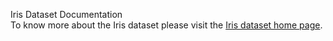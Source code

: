 Iris Dataset Documentation<br>
To know more about the Iris dataset please visit the [Iris dataset home page](https://archive.ics.uci.edu/ml/datasets/iris). 